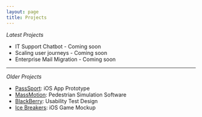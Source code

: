 ```yaml
---
layout: page
title: Projects
---
```


*Latest Projects*
- IT Support Chatbot - Coming soon
- Scaling user journeys - Coming soon
- Enterprise Mail Migration - Coming soon

---

*Older Projects*
- [PassSport](/projects/pass-sport): iOS App Prototype
- [MassMotion](/projects/massmotion): Pedestrian Simulation Software
- [BlackBerry](/projects/blackberry): Usability Test Design
- [Ice Breakers](/projects/ice-breakers): iOS Game Mockup
